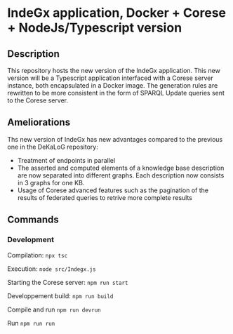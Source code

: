 # IndeGx application, Docker + Corese + NodeJs/Typescript version

## Description
This repository hosts the new version of the IndeGx application. This new version will be a Typescript application interfaced with a Corese server instance, both encapsulated in a Docker image. The generation rules are rewritten to be more consistent in the form of SPARQL Update queries sent to the Corese server. 

## Ameliorations
Ths new version of IndeGx has new advantages compared to the previous one in the DeKaLoG repository:
- Treatment of endpoints in parallel
- The asserted and computed elements of a knowledge base description are now separated into different graphs. Each description now consists in 3 graphs for one KB.
- Usage of Corese advanced features such as the pagination of the results of federated queries to retrive more complete results

## Commands


### Development
Compilation:
`npx tsc`

Execution:
`node src/Indegx.js`

Starting the Corese server:
`npm run start`

Developpement build:
`npm run build`

Compile and run
`npm run devrun`

Run
`npm run run`
